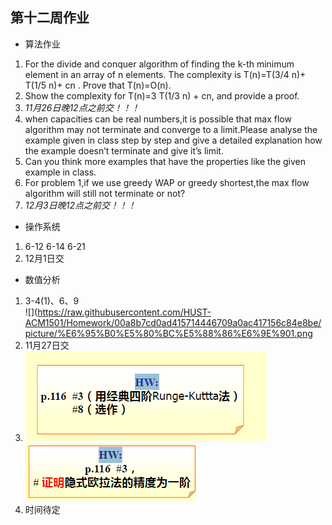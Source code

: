 ## 第十二周作业
+ 算法作业
1. For the divide and conquer algorithm of finding the k-th minimum element in an array of n elements. The complexity is T(n)=T(3/4 n)+ T⁡(1/5 n)+ cn . Prove that  T(n)=O(n).
2. Show the complexity for T(n)=3 T(1/3 n) + cn, and provide a proof.
3. *11月26日晚12点之前交！！！*
4. when capacities can be real numbers,it is possible that max flow algorithm may not terminate and converge to a limit.Please analyse the example given in class step by step and give a detailed explanation how the example doesn’t terminate and give it’s limit.
5. Can you think more examples that have the properties like the given example in class.
6. For problem 1,if we use greedy WAP or greedy shortest,the max flow algorithm will still not terminate or not?
7. *12月3日晚12点之前交！！！*
+ 操作系统
1. 6-12 6-14 6-21
2. 12月1日交
+ 数值分析
1. 3-4(1)、6、9</br>
![](https://raw.githubusercontent.com/HUST-ACM1501/Homework/00a8b7cd0ad415714446709a0ac417156c84e8be/picture/%E6%95%B0%E5%80%BC%E5%88%86%E6%9E%901.png
2. 11月27日交
3. ![](https://raw.githubusercontent.com/HUST-ACM1501/Homework/00a8b7cd0ad415714446709a0ac417156c84e8be/picture/%E6%95%B0%E5%80%BC%E5%88%86%E6%9E%902.png)
![](https://raw.githubusercontent.com/HUST-ACM1501/Homework/00a8b7cd0ad415714446709a0ac417156c84e8be/picture/%E6%95%B0%E5%80%BC%E5%88%86%E6%9E%903.png)
4. 时间待定
